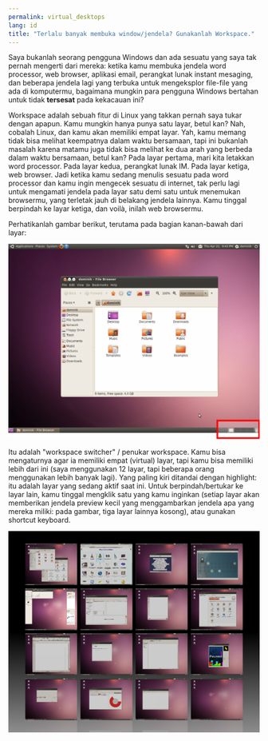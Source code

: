 ```yaml
---
permalink: virtual_desktops
lang: id
title: "Terlalu banyak membuka window/jendela? Gunakanlah Workspace."
---
```


Saya bukanlah seorang pengguna Windows dan ada sesuatu yang saya tak pernah mengerti dari mereka: ketika kamu membuka jendela word processor, web browser, aplikasi email, perangkat lunak instant mesaging, dan beberapa jendela lagi yang terbuka untuk mengeksplor file-file yang ada di komputermu, bagaimana mungkin para pengguna Windows bertahan untuk tidak <b>tersesat</b> pada kekacauan ini?

Workspace adalah sebuah fitur di Linux yang takkan pernah saya tukar dengan apapun. Kamu mungkin hanya punya satu layar, betul kan? Nah, cobalah Linux, dan kamu akan memiliki empat layar. Yah, kamu memang tidak bisa melihat keempatnya dalam waktu bersamaan, tapi ini bukanlah masalah karena matamu juga tidak bisa melihat ke dua arah yang berbeda dalam waktu bersamaan, betul kan? Pada layar pertama, mari kita letakkan word processor. Pada layar kedua, perangkat lunak IM. Pada layar ketiga, web browser. Jadi ketika kamu sedang menulis sesuatu pada word processor dan kamu ingin mengecek sesuatu di internet, tak perlu lagi untuk mengamati jendela pada layar satu demi satu untuk menemukan browsermu, yang terletak jauh di belakang jendela lainnya. Kamu tinggal berpindah ke layar ketiga, dan voilà, inilah web browsermu.

Perhatikanlah gambar berikut, terutama pada bagian kanan-bawah dari layar:

<img src="/img/workspaces.png" border="0"/>

Itu adalah "workspace switcher" / penukar workspace. Kamu bisa mengaturnya agar ia memiliki empat (virtual) layar, tapi kamu bisa memiliki lebih dari ini (saya menggunakan 12 layar, tapi beberapa orang menggunakan lebih banyak lagi). Yang paling kiri ditandai dengan highlight: itu adalah layar yang sedang aktif saat ini. Untuk berpindah/bertukar ke layar lain, kamu tinggal mengklik satu yang kamu inginkan (setiap layar akan memberikan jendela preview kecil yang menggambarkan jendela apa yang mereka miliki: pada gambar, tiga layar lainnya kosong), atau gunakan shortcut keyboard.

<img src="/img/workspaces_full.png" border="0"/>




